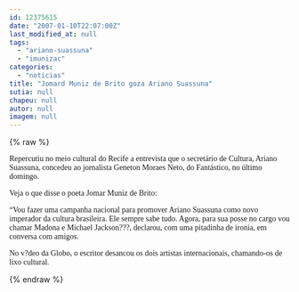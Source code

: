 ```yaml
---
id: 12375615
date: "2007-01-10T22:07:00Z"
last_modified_at: null
tags:
  - "ariano-suassuna"
  - "imunizac"
categories:
  - "noticias"
title: "Jomard Muniz de Brito goza Ariano Suassuna"
sutia: null
chapeu: null
autor: null
imagem: null
---
```

{% raw %}
<p><P><FONT face=Verdana>Repercutiu no meio cultural do Recife a entrevista que o secretário de Cultura, Ariano Suassuna, concedeu ao jornalista Geneton Moraes Neto, do Fantástico, no último domingo.</FONT></P></p>
<p><P><FONT face=Verdana>Veja o que disse o poeta Jomar Muniz de Brito:</FONT></P></p>
<p><P><FONT face=Verdana>“Vou fazer uma campanha nacional para promover Ariano Suassuna como novo imperador da cultura brasileira. Ele sempre sabe tudo. Agora, para sua posse no cargo vou chamar Madona e Michael Jackson???, declarou, com uma pitadinha de ironia, em conversa com amigos.</FONT></P></p>
<p><P><FONT face=Verdana>No v?deo da Globo, o escritor desancou os dois artistas internacionais, chamando-os de lixo cultural.<BR></P></FONT> </p>
{% endraw %}